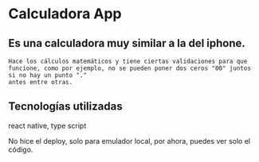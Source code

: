 # Calculadora App


## Es una calculadora muy similar a la del iphone. 
    Hace los cálculos matemáticos y tiene ciertas validaciones para que funcione, como por ejemplo, no se pueden poner dos ceros "00" juntos si no hay un punto "." 
    antes entre otras.

## Tecnologías utilizadas
   react native, type script

No hice el deploy, solo para emulador local, por ahora, puedes ver solo el código. 
 
